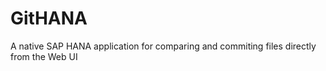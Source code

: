 GitHANA
=======

A native SAP HANA application for comparing and commiting files directly from the Web UI
